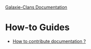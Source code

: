 [Galaxie-Clans Documentation](README.md)

# How-to Guides

* [How to contribute documentation ?](_howto_contribute_doc.md)